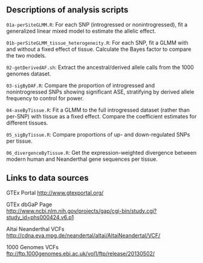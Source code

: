 Descriptions of analysis scripts
---------------------

<code>01a-perSiteGLMM.R</code>: For each SNP (introgressed or nonintrogressed), fit a generalized linear mixed model to estimate the allelic effect.

<code>01b-perSiteGLMM_tissue_heterogeneity.R</code>: For each SNP, fit a GLMM with and without a fixed effect of tissue. Calculate the Bayes factor to compare the two models.

<code>02-getDerivedAF.sh</code>: Extract the ancestral/derived allele calls from the 1000 genomes dataset.

<code>03-sigByDAF.R</code>: Compare the proportion of introgressed and nonintrogressed SNPs showing significant ASE, stratifying by derived allele frequency to control for power.

<code>04-aseByTissue.R</code>: Fit a GLMM to the full introgressed dataset (rather than per-SNP) with tissue as a fixed effect. Compare the coefficient estimates for different tissues.

<code>05_sigByTissue.R</code>: Compare proportions of up- and down-regulated SNPs per tissue.

<code>06_divergenceByTissue.R</code>: Get the expression-weighted divergence between modern human and Neanderthal gene sequences per tissue.


Links to data sources
---------------------

GTEx Portal
http://www.gtexportal.org/

GTEx dbGaP Page <br/>
http://www.ncbi.nlm.nih.gov/projects/gap/cgi-bin/study.cgi?study_id=phs000424.v6.p1

Altai Neanderthal VCFs <br/>
http://cdna.eva.mpg.de/neandertal/altai/AltaiNeandertal/VCF/

1000 Genomes VCFs <br/>
ftp://ftp.1000genomes.ebi.ac.uk/vol1/ftp/release/20130502/
